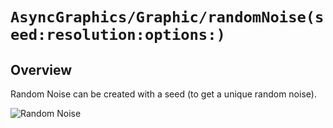 # ``AsyncGraphics/Graphic/randomNoise(seed:resolution:options:)``

## Overview

Random Noise can be created with a seed (to get a unique random noise).

![Random Noise](http://async.graphics/Images/Visuals/Noise-Random.png)

